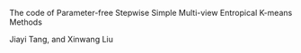 The code of Parameter-free Stepwise Simple Multi-view Entropical K-means Methods

Jiayi Tang, and Xinwang Liu
